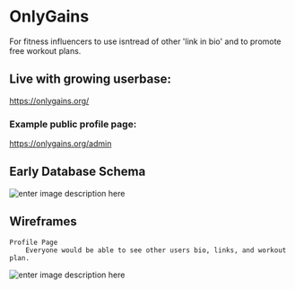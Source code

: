 # OnlyGains
For fitness influencers to use isntread of other 'link in bio' and to promote free workout plans.

## Live with growing userbase:
https://onlygains.org/

### Example public profile page:
https://onlygains.org/admin


## Early Database Schema
![enter image description here](https://i.imgur.com/CETcLdy.png)



## Wireframes
	Profile Page
		Everyone would be able to see other users bio, links, and workout plan.

![enter image description here](https://i.imgur.com/yu3xq8l.png)
